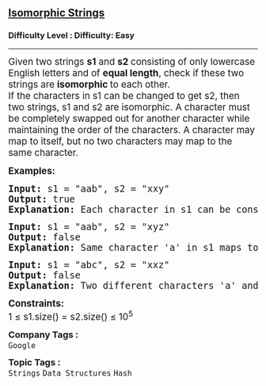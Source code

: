 <h2><a href="https://www.geeksforgeeks.org/problems/isomorphic-strings-1587115620/1?page=1&category=Hash,Linked%20List,Map,set&difficulty=Easy&status=unsolved&sortBy=submissions">Isomorphic Strings</a></h2><h3>Difficulty Level : Difficulty: Easy</h3><hr><div class="problems_problem_content__Xm_eO"><p><span style="font-size: 14pt;">Given two strings <strong>s1</strong>&nbsp;and <strong>s2 </strong>consisting of only lowercase English letters and of <strong>equal length</strong>, check if these two strings are <strong>isomorphic </strong>to each other.<br></span><span style="font-size: 14pt;">If the characters in s1 can be changed to get s2, then two strings, s1 and s2 are isomorphic. A character must be completely swapped out for another character while maintaining the order of the characters. A character may map to itself, but no two characters may map to the same character.</span></p>
<p><span style="font-size: 14pt;"><strong>Examples:</strong></span></p>
<pre><span style="font-size: 14pt;"><strong>Input: </strong>s1 = "aab", s2 = "xxy"
<strong>Output: </strong>true<strong>
Explanation: </strong>Each character in s1 can be consistently mapped to a unique character in s2 (a → x, b → y).
</span></pre>
<pre><span style="font-size: 14pt;"><strong>Input: </strong>s1 = "aab", s2 = "xyz"
<strong>Output: </strong>false<strong>
Explanation: </strong>S</span><span style="font-size: 18.6667px;">ame character 'a' in s1 maps to two different characters 'x' and 'y' in s2.</span></pre>
<pre><span style="font-size: 14pt;"><strong>Input: </strong>s1 = "abc", s2 = "xxz"
<strong>Output: </strong>false<strong>
Explanation: </strong>Two different characters 'a' and 'b' in s1 maps with same character 'x' in s2. </span></pre>
<p><span style="font-size: 14pt;"><strong>Constraints:</strong><br>1 ≤ s1.size() = s2.size() ≤ 10<sup>5</sup></span></p></div><p><span style=font-size:18px><strong>Company Tags : </strong><br><code>Google</code>&nbsp;<br><p><span style=font-size:18px><strong>Topic Tags : </strong><br><code>Strings</code>&nbsp;<code>Data Structures</code>&nbsp;<code>Hash</code>&nbsp;